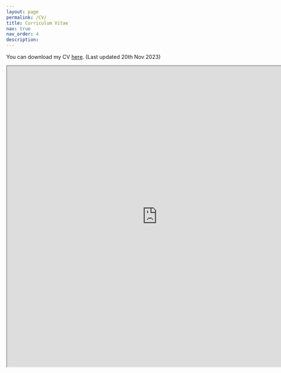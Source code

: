 ```yaml
---
layout: page
permalink: /CV/
title: Curriculum Vitae
nav: true
nav_order: 4
description:
---
```

You can download my CV [here](/assets/pdf/Curriculum_Vitae.pdf). (Last updated 20th Nov 2023)

<iframe src="https://vansh28kapoor.github.io/assets/pdf/Curriculum_Vitae.pdf" width="800" height="800"> </iframe>
